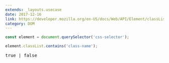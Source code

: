 ```yaml
---
extends: _layouts.usecase
date: 2017-12-16
link: https://developer.mozilla.org/en-US/docs/Web/API/Element/classList
category: DOM
---
```



```javascript
const element = document.querySelector('css-selector');

element.classList.contains('class-name');
```

<pre class="output">true | false</pre>
